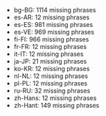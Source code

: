 - bg-BG: 1114 missing phrases
- es-AR: 12 missing phrases
- es-ES: 981 missing phrases
- es-VE: 969 missing phrases
- fi-FI: 966 missing phrases
- fr-FR: 12 missing phrases
- it-IT: 12 missing phrases
- ja-JP: 21 missing phrases
- ko-KR: 12 missing phrases
- nl-NL: 12 missing phrases
- pl-PL: 12 missing phrases
- ru-RU: 32 missing phrases
- zh-Hans: 12 missing phrases
- zh-Hant: 149 missing phrases
